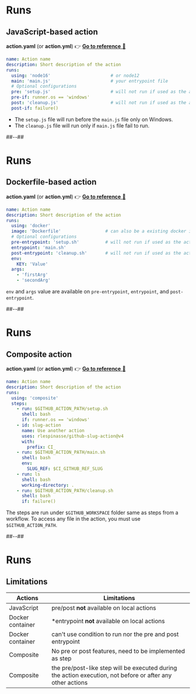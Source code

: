 <!-- .slide: class="with-code" -->

# Runs

## JavaScript-based action

**action.yaml** (or **action.yml**) 👉 [**Go to reference** 🔗](https://docs.github.com/en/actions/creating-actions/metadata-syntax-for-github-actions#runs-for-javascript-actions)

```yaml
name: Action name
description: Short description of the action
runs:
  using: 'node16'                       # or node12
  main: 'main.js'                       # your entrypoint file
  # Optional configurations
  pre: 'setup.js'                       # will not run if used as the action is locally run
  pre-if: runner.os == 'windows'
  post: 'cleanup.js'                    # will not run if used as the action is locally run
  post-if: failure()
```

- The `setup.js` file will run before the `main.js` file only on Windows.
- The `cleanup.js` file will run only if `main.js` file fail to run.

##--##

<!-- .slide: class="with-code" -->

# Runs

## Dockerfile-based action

**action.yaml** (or **action.yml**) 👉 [**Go to reference** 🔗](https://docs.github.com/en/actions/creating-actions/metadata-syntax-for-github-actions#runs-for-docker-container-actions)

```yaml
name: Action name
description: Short description of the action
runs:
  using: 'docker'
  image: 'Dockerfile'                 # can also be a existing docker image => docker://debian:stretch
  # Optional configurations
  pre-entrypoint: 'setup.sh'          # will not run if used as the action is locally run
  entrypoint: 'main.sh'
  post-entrypoint: 'cleanup.sh'       # will not run if used as the action is locally run
  env:
    KEY: 'Value'
  args:
    - 'firstArg'
    - 'secondArg'
```

`env` and `args` value are available on `pre-entrypoint`, `entrypoint`, and `post-entrypoint`.

##--##

<!-- .slide: class="with-code" -->

# Runs

## Composite action

**action.yaml** (or **action.yml**) 👉 [**Go to reference** 🔗](https://docs.github.com/en/actions/creating-actions/metadata-syntax-for-github-actions#runs-for-composite-actions)

```yaml
name: Action name
description: Short description of the action
runs:
  using: 'composite'
  steps:
    - run: $GITHUB_ACTION_PATH/setup.sh
      shell: bash
      if: runner.os == 'windows'
    - id: slug-action
      name: Use another action
      uses: rlespinasse/github-slug-action@v4
      with:
        prefix: CI_
    - run: $GITHUB_ACTION_PATH/main.sh
      shell: bash
      env:
        SLUG_REF: $CI_GITHUB_REF_SLUG
    - run: ls
      shell: bash
      working-directory: .
    - run: $GITHUB_ACTION_PATH/cleanup.sh
      shell: bash
      if: failure()
```

The steps are run under `$GITHUB_WORKSPACE` folder same as steps from a workflow.
To access any file in the action, you must use `$GITHUB_ACTION_PATH`.

##--##

# Runs

## Limitations

| Actions          | Limitations                                                                                                |
| ---------------- | ---------------------------------------------------------------------------------------------------------- |
| JavaScript       | pre/post **not** available on local actions                                                                |
| Docker container | \*entrypoint **not** available on local actions                                                            |
| Docker container | can't use condition to run nor the pre and post entrypoint                                                 |
| Composite        | No pre or post features, need to be implemented as step                                                    |
| Composite        | the pre/post-like step will be executed during the action execution, not before or after any other actions |
